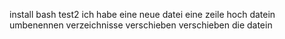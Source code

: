 install bash
test2
ich habe eine neue datei
eine zeile hoch
datein umbenennen
verzeichnisse verschieben
verschieben die datein
